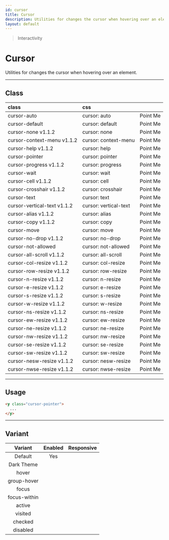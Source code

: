 ```yaml
---
id: cursor
title: Cursor
description: Utilities for changes the cursor when hovering over an element.
layout: default
---
```


> Interactivity

# Cursor

Utilities for changes the cursor when hovering over an element.

---

## Class

| <span class="px-3 py-1 text-white (dark)text-charcoal-100 bg-charcoal-100 (dark)bg-gray-600 rounded-full">class</span> | <span class="px-3 py-1 text-white (dark)text-charcoal-100 bg-charcoal-100 (dark)bg-gray-600 rounded-full">css</span> | |
|:--|:--|:-:|
| cursor-auto | cursor: auto | <y class="w-24 px-2 py-1 text-gray-600 text-xs text-center uppercase font-semibold bg-white border border-gray-200 rounded cursor-auto">Point Me</y> |
| cursor-default | cursor: default | <y class="w-24 px-2 py-1 text-gray-600 text-xs text-center uppercase font-semibold bg-white border border-gray-200 rounded cursor-default">Point Me</y> |
| cursor-none <span class="ml-1 px-2 py-1 text-sm text-gray-600 (dark)text-charcoal-100 bg-gray-300 (dark)bg-gray-600">v1.1.2</span> | cursor: none | <y class="w-24 px-2 py-1 text-gray-600 text-xs text-center uppercase font-semibold bg-white border border-gray-200 rounded cursor-none">Point Me</y> |
| cursor-context-menu <span class="ml-1 px-2 py-1 text-sm text-gray-600 (dark)text-charcoal-100 bg-gray-300 (dark)bg-gray-600">v1.1.2</span> | cursor: context-menu | <y class="w-24 px-2 py-1 text-gray-600 text-xs text-center uppercase font-semibold bg-white border border-gray-200 rounded cursor-content-menu">Point Me</y> |
| cursor-help <span class="ml-1 px-2 py-1 text-sm text-gray-600 (dark)text-charcoal-100 bg-gray-300 (dark)bg-gray-600">v1.1.2</span> | cursor: help | <y class="w-24 px-2 py-1 text-gray-600 text-xs text-center uppercase font-semibold bg-white border border-gray-200 rounded cursor-help">Point Me</y> |
| cursor-pointer | cursor: pointer | <y class="w-24 px-2 py-1 text-gray-600 text-xs text-center uppercase font-semibold bg-white border border-gray-200 rounded cursor-pointer">Point Me</y> |
| cursor-progress <span class="ml-1 px-2 py-1 text-sm text-gray-600 (dark)text-charcoal-100 bg-gray-300 (dark)bg-gray-600">v1.1.2</span> | cursor: progress | <y class="w-24 px-2 py-1 text-gray-600 text-xs text-center uppercase font-semibold bg-white border border-gray-200 rounded cursor-progress">Point Me</y> |
| cursor-wait | cursor: wait | <y class="w-24 px-2 py-1 text-gray-600 text-xs text-center uppercase font-semibold bg-white border border-gray-200 rounded cursor-wait">Point Me</y> |
| cursor-cell <span class="ml-1 px-2 py-1 text-sm text-gray-600 (dark)text-charcoal-100 bg-gray-300 (dark)bg-gray-600">v1.1.2</span> | cursor: cell | <y class="w-24 px-2 py-1 text-gray-600 text-xs text-center uppercase font-semibold bg-white border border-gray-200 rounded cursor-cell">Point Me</y> |
| cursor-crosshair <span class="ml-1 px-2 py-1 text-sm text-gray-600 (dark)text-charcoal-100 bg-gray-300 (dark)bg-gray-600">v1.1.2</span> | cursor: crosshair | <y class="w-24 px-2 py-1 text-gray-600 text-xs text-center uppercase font-semibold bg-white border border-gray-200 rounded cursor-crosshair">Point Me</y> |
| cursor-text | cursor: text | <y class="w-24 px-2 py-1 text-gray-600 text-xs text-center uppercase font-semibold bg-white border border-gray-200 rounded cursor-text">Point Me</y> |
| cursor-vertical-text <span class="ml-1 px-2 py-1 text-sm text-gray-600 (dark)text-charcoal-100 bg-gray-300 (dark)bg-gray-600">v1.1.2</span> | cursor: vertical-text | <y class="w-24 px-2 py-1 text-gray-600 text-xs text-center uppercase font-semibold bg-white border border-gray-200 rounded cursor-vertical-text">Point Me</y> |
| cursor-alias <span class="ml-1 px-2 py-1 text-sm text-gray-600 (dark)text-charcoal-100 bg-gray-300 (dark)bg-gray-600">v1.1.2</span> | cursor: alias | <y class="w-24 px-2 py-1 text-gray-600 text-xs text-center uppercase font-semibold bg-white border border-gray-200 rounded cursor-alias">Point Me</y> |
| cursor-copy <span class="ml-1 px-2 py-1 text-sm text-gray-600 (dark)text-charcoal-100 bg-gray-300 (dark)bg-gray-600">v1.1.2</span> | cursor: copy | <y class="w-24 px-2 py-1 text-gray-600 text-xs text-center uppercase font-semibold bg-white border border-gray-200 rounded cursor-copy">Point Me</y> |
| cursor-move | cursor: move | <y class="w-24 px-2 py-1 text-gray-600 text-xs text-center uppercase font-semibold bg-white border border-gray-200 rounded cursor-move">Point Me</y> |
| cursor-no-drop <span class="ml-1 px-2 py-1 text-sm text-gray-600 (dark)text-charcoal-100 bg-gray-300 (dark)bg-gray-600">v1.1.2</span> | cursor: no-drop | <y class="w-24 px-2 py-1 text-gray-600 text-xs text-center uppercase font-semibold bg-white border border-gray-200 rounded cursor-no-drop">Point Me</y> |
| cursor-not-allowed | cursor: not-allowed | <y class="w-24 px-2 py-1 text-gray-600 text-xs text-center uppercase font-semibold bg-white border border-gray-200 rounded cursor-not-allowed">Point Me</y> |
| cursor-all-scroll <span class="ml-1 px-2 py-1 text-sm text-gray-600 (dark)text-charcoal-100 bg-gray-300 (dark)bg-gray-600">v1.1.2</span> | cursor: all-scroll | <y class="w-24 px-2 py-1 text-gray-600 text-xs text-center uppercase font-semibold bg-white border border-gray-200 rounded cursor-all-scroll">Point Me</y> |
| cursor-col-resize <span class="ml-1 px-2 py-1 text-sm text-gray-600 (dark)text-charcoal-100 bg-gray-300 (dark)bg-gray-600">v1.1.2</span> | cursor: col-resize | <y class="w-24 px-2 py-1 text-gray-600 text-xs text-center uppercase font-semibold bg-white border border-gray-200 rounded cursor-col-resize">Point Me</y> |
| cursor-row-resize <span class="ml-1 px-2 py-1 text-sm text-gray-600 (dark)text-charcoal-100 bg-gray-300 (dark)bg-gray-600">v1.1.2</span> | cursor: row-resize | <y class="w-24 px-2 py-1 text-gray-600 text-xs text-center uppercase font-semibold bg-white border border-gray-200 rounded cursor-row-resize">Point Me</y> |
| cursor-n-resize <span class="ml-1 px-2 py-1 text-sm text-gray-600 (dark)text-charcoal-100 bg-gray-300 (dark)bg-gray-600">v1.1.2</span> | cursor: n-resize | <y class="w-24 px-2 py-1 text-gray-600 text-xs text-center uppercase font-semibold bg-white border border-gray-200 rounded cursor-n-resize">Point Me</y> |
| cursor-e-resize <span class="ml-1 px-2 py-1 text-sm text-gray-600 (dark)text-charcoal-100 bg-gray-300 (dark)bg-gray-600">v1.1.2</span> | cursor: e-resize | <y class="w-24 px-2 py-1 text-gray-600 text-xs text-center uppercase font-semibold bg-white border border-gray-200 rounded cursor-e-resize">Point Me</y> |
| cursor-s-resize <span class="ml-1 px-2 py-1 text-sm text-gray-600 (dark)text-charcoal-100 bg-gray-300 (dark)bg-gray-600">v1.1.2</span> | cursor: s-resize | <y class="w-24 px-2 py-1 text-gray-600 text-xs text-center uppercase font-semibold bg-white border border-gray-200 rounded cursor-s-resize">Point Me</y> |
| cursor-w-resize <span class="ml-1 px-2 py-1 text-sm text-gray-600 (dark)text-charcoal-100 bg-gray-300 (dark)bg-gray-600">v1.1.2</span> | cursor: w-resize | <y class="w-24 px-2 py-1 text-gray-600 text-xs text-center uppercase font-semibold bg-white border border-gray-200 rounded cursor-w-resive">Point Me</y> |
| cursor-ns-resize <span class="ml-1 px-2 py-1 text-sm text-gray-600 (dark)text-charcoal-100 bg-gray-300 (dark)bg-gray-600">v1.1.2</span> | cursor: ns-resize | <y class="w-24 px-2 py-1 text-gray-600 text-xs text-center uppercase font-semibold bg-white border border-gray-200 rounded cursor-ns-resize">Point Me</y> |
| cursor-ew-resize <span class="ml-1 px-2 py-1 text-sm text-gray-600 (dark)text-charcoal-100 bg-gray-300 (dark)bg-gray-600">v1.1.2</span> | cursor: ew-resize | <y class="w-24 px-2 py-1 text-gray-600 text-xs text-center uppercase font-semibold bg-white border border-gray-200 rounded cursor-ew-resize">Point Me</y> |
| cursor-ne-resize <span class="ml-1 px-2 py-1 text-sm text-gray-600 (dark)text-charcoal-100 bg-gray-300 (dark)bg-gray-600">v1.1.2</span> | cursor: ne-resize | <y class="w-24 px-2 py-1 text-gray-600 text-xs text-center uppercase font-semibold bg-white border border-gray-200 rounded cursor-ne-resize">Point Me</y> |
| cursor-nw-resize <span class="ml-1 px-2 py-1 text-sm text-gray-600 (dark)text-charcoal-100 bg-gray-300 (dark)bg-gray-600">v1.1.2</span> | cursor: nw-resize | <y class="w-24 px-2 py-1 text-gray-600 text-xs text-center uppercase font-semibold bg-white border border-gray-200 rounded cursor-nw-resize">Point Me</y> |
| cursor-se-resize <span class="ml-1 px-2 py-1 text-sm text-gray-600 (dark)text-charcoal-100 bg-gray-300 (dark)bg-gray-600">v1.1.2</span> | cursor: se-resize | <y class="w-24 px-2 py-1 text-gray-600 text-xs text-center uppercase font-semibold bg-white border border-gray-200 rounded cursor-se-resize">Point Me</y> |
| cursor-sw-resize <span class="ml-1 px-2 py-1 text-sm text-gray-600 (dark)text-charcoal-100 bg-gray-300 (dark)bg-gray-600">v1.1.2</span> | cursor: sw-resize | <y class="w-24 px-2 py-1 text-gray-600 text-xs text-center uppercase font-semibold bg-white border border-gray-200 rounded cursor-sw-resize">Point Me</y> |
| cursor-nesw-resize <span class="ml-1 px-2 py-1 text-sm text-gray-600 (dark)text-charcoal-100 bg-gray-300 (dark)bg-gray-600">v1.1.2</span> | cursor: nesw-resize | <y class="w-24 px-2 py-1 text-gray-600 text-xs text-center uppercase font-semibold bg-white border border-gray-200 rounded cursor-nesw-resize">Point Me</y> |
| cursor-nwse-resize <span class="ml-1 px-2 py-1 text-sm text-gray-600 (dark)text-charcoal-100 bg-gray-300 (dark)bg-gray-600">v1.1.2</span> | cursor: nwse-resize | <y class="w-24 px-2 py-1 text-gray-600 text-xs text-center uppercase font-semibold bg-white border border-gray-200 rounded cursor-nwse-resize">Point Me</y> |

---

## Usage

```html
<y class="cursor-pointer">
  ...
</y>
```

---

## Variant

| <span class="font-semibold underline">Variant</span> | <span class="font-semibold underline">Enabled</span> | <span class="font-semibold underline">Responsive</span> |
|:-:|:-:|:-:|
| Default | Yes | |
| Dark Theme | | |
| hover| | |
| group-hover | | |
| focus | | |
| focus-within | | |
| active | | |
| visited | | |
| checked | | |
| disabled | | |